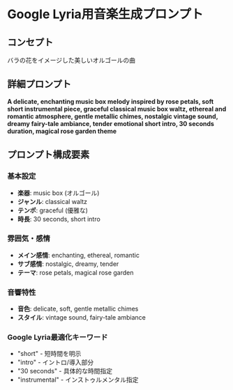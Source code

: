 # Google Lyria用音楽生成プロンプト

## コンセプト
バラの花をイメージした美しいオルゴールの曲

## 詳細プロンプト
**A delicate, enchanting music box melody inspired by rose petals, soft short instrumental piece, graceful classical music box waltz, ethereal and romantic atmosphere, gentle metallic chimes, nostalgic vintage sound, dreamy fairy-tale ambiance, tender emotional short intro, 30 seconds duration, magical rose garden theme**

## プロンプト構成要素

### 基本設定
- **楽器**: music box (オルゴール)
- **ジャンル**: classical waltz
- **テンポ**: graceful (優雅な)
- **時長**: 30 seconds, short intro

### 雰囲気・感情
- **メイン感情**: enchanting, ethereal, romantic
- **サブ感情**: nostalgic, dreamy, tender
- **テーマ**: rose petals, magical rose garden

### 音響特性
- **音色**: delicate, soft, gentle metallic chimes
- **スタイル**: vintage sound, fairy-tale ambiance

### Google Lyria最適化キーワード
- "short" - 短時間を明示
- "intro" - イントロ/導入部分
- "30 seconds" - 具体的な時間指定
- "instrumental" - インストゥルメンタル指定